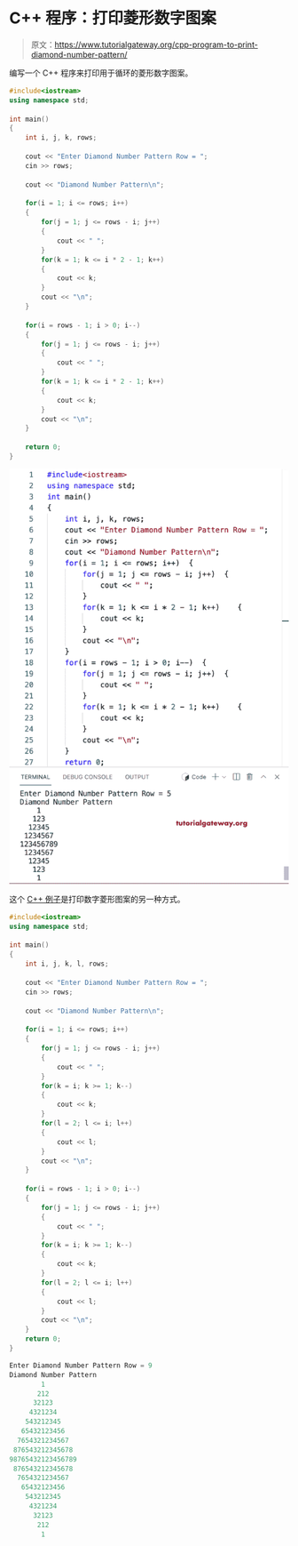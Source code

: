 # C++ 程序：打印菱形数字图案

> 原文：<https://www.tutorialgateway.org/cpp-program-to-print-diamond-number-pattern/>

编写一个 C++ 程序来打印用于循环的菱形数字图案。

```cpp
#include<iostream>
using namespace std;

int main()
{
	int i, j, k, rows;

    cout << "Enter Diamond Number Pattern Row = ";
    cin >> rows;

    cout << "Diamond Number Pattern\n"; 

    for(i = 1; i <= rows; i++)
    {
    	for(j = 1; j <= rows - i; j++)
		{
            cout << " ";
        }
        for(k = 1; k <= i * 2 - 1; k++)
        {
            cout << k;
        }
        cout << "\n";
    }	

    for(i = rows - 1; i > 0; i--)
    {
    	for(j = 1; j <= rows - i; j++)
		{
            cout << " ";
        }
        for(k = 1; k <= i * 2 - 1; k++)
        {
            cout << k;
        }
        cout << "\n";
    }

 	return 0;
}
```

![C++ Program to Print Diamond Number Pattern](img/10b53c911239c77417e3f166e49d5be2.png)

这个 [C++ 例子](https://www.tutorialgateway.org/cpp-programs/)是打印数字菱形图案的另一种方式。

```cpp
#include<iostream>
using namespace std;

int main()
{
	int i, j, k, l, rows;

    cout << "Enter Diamond Number Pattern Row = ";
    cin >> rows;

    cout << "Diamond Number Pattern\n"; 

    for(i = 1; i <= rows; i++)
    {
    	for(j = 1; j <= rows - i; j++)
		{
            cout << " ";
        }
        for(k = i; k >= 1; k--)
        {
            cout << k;
        }
        for(l = 2; l <= i; l++)
        {
            cout << l;
        }
        cout << "\n";
    }	

    for(i = rows - 1; i > 0; i--)
    {
    	for(j = 1; j <= rows - i; j++)
		{
            cout << " ";
        }
        for(k = i; k >= 1; k--)
        {
            cout << k;
        }
        for(l = 2; l <= i; l++)
        {
            cout << l;
        }
        cout << "\n";
    }	
 	return 0;
}
```

```cpp
Enter Diamond Number Pattern Row = 9
Diamond Number Pattern
        1
       212
      32123
     4321234
    543212345
   65432123456
  7654321234567
 876543212345678
98765432123456789
 876543212345678
  7654321234567
   65432123456
    543212345
     4321234
      32123
       212
        1
```